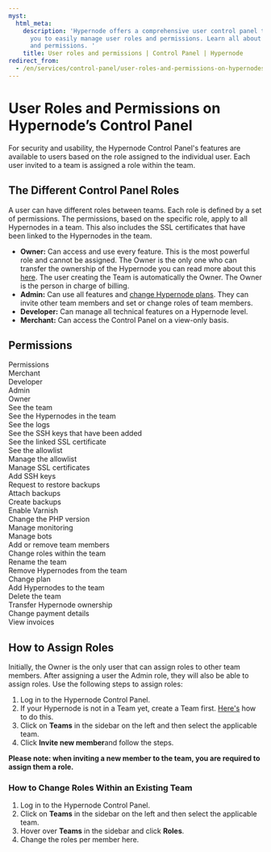 ```yaml
---
myst:
  html_meta:
    description: 'Hypernode offers a comprehensive user control panel that allows
      you to easily manage user roles and permissions. Learn all about user roles
      and permissions. '
    title: User roles and permissions | Control Panel | Hypernode
redirect_from:
  - /en/services/control-panel/user-roles-and-permissions-on-hypernodes-control-panel/
---
```


<!-- source: https://support.hypernode.com/en/services/control-panel/user-roles-and-permissions-on-hypernodes-control-panel/ -->

# User Roles and Permissions on Hypernode’s Control Panel

For security and usability, the Hypernode Control Panel's features are available to users based on the role assigned to the individual user. Each user invited to a team is assigned a role within the team.

## The Different Control Panel Roles

A user can have different roles between teams. Each role is defined by a set of permissions. The permissions, based on the specific role, apply to all Hypernodes in a team. This also includes the SSL certificates that have been linked to the Hypernodes in the team.

- **Owner:** Can access and use every feature. This is the most powerful role and cannot be assigned. The Owner is the only one who can transfer the ownership of the Hypernode you can read more about this [here](how-to-transfer-ownership-of-a-hypernode-in-the-control-panel.md). The user creating the Team is automatically the Owner. The Owner is the person in charge of billing.
- **Admin:** Can use all features and [change Hypernode plans](../../about-hypernode/billing/how-to-up-or-downgrade-your-hypernode-plan.md#up--and-downgrading-your-hosting-plan-for-control-panel-users). They can invite other team members and set or change roles of team members.
- **Developer:** Can manage all technical features on a Hypernode level.
- **Merchant:** Can access the Control Panel on a view-only basis.

## Permissions

<div class="permissions-table" markdown="1">
    <div class="permissions-table__row">
      <div class="permissions-table__header permissions-table__permission">Permissions</div>
      <div class="permissions-table__header">Merchant</div>
      <div class="permissions-table__header">Developer</div>
      <div class="permissions-table__header">Admin</div>
      <div class="permissions-table__header">Owner</div>
    </div>
    <div class="permissions-table__row">
      <div class="permissions-table__permission">See the team</div>
      <div class="fas fa-check-circle"></div>
      <div class="fas fa-check-circle"></div>
      <div class="fas fa-check-circle"></div>
      <div class="fas fa-check-circle"></div>
    </div>
    <div class="permissions-table__row">
      <div class="permissions-table__permission">See the Hypernodes in the team</div>
      <div class="fas fa-check-circle"></div>
      <div class="fas fa-check-circle"></div>
      <div class="fas fa-check-circle"></div>
      <div class="fas fa-check-circle"></div>
    </div>
    <div class="permissions-table__row">
      <div class="permissions-table__permission">See the logs</div>
      <div class="fas fa-check-circle"></div>
      <div class="fas fa-check-circle"></div>
      <div class="fas fa-check-circle"></div>
      <div class="fas fa-check-circle"></div>
    </div>
    <div class="permissions-table__row">
      <div class="permissions-table__permission">See the SSH keys that have been added</div>
      <div class="fas fa-check-circle"></div>
      <div class="fas fa-check-circle"></div>
      <div class="fas fa-check-circle"></div>
      <div class="fas fa-check-circle"></div>
    </div>
    <div class="permissions-table__row">
      <div class="permissions-table__permission">See the linked SSL certificate</div>
      <div class="fas fa-check-circle"></div>
      <div class="fas fa-check-circle"></div>
      <div class="fas fa-check-circle"></div>
      <div class="fas fa-check-circle"></div>
    </div>
    <div class="permissions-table__row">
      <div class="permissions-table__permission">See the allowlist</div>
      <div class="fas fa-check-circle"></div>
      <div class="fas fa-check-circle"></div>
      <div class="fas fa-check-circle"></div>
      <div class="fas fa-check-circle"></div>
    </div>
    <div class="permissions-table__row">
      <div class="permissions-table__permission">Manage the allowlist</div>
      <div></div>
      <div class="fas fa-check-circle"></div>
      <div class="fas fa-check-circle"></div>
      <div class="fas fa-check-circle"></div>
    </div>
    <div class="permissions-table__row">
      <div class="permissions-table__permission">Manage SSL certificates</div>
      <div></div>
      <div class="fas fa-check-circle"></div>
      <div class="fas fa-check-circle"></div>
      <div class="fas fa-check-circle"></div>
    </div>
    <div class="permissions-table__row">
      <div class="permissions-table__permission">Add SSH keys</div>
      <div></div>
      <div class="fas fa-check-circle"></div>
      <div class="fas fa-check-circle"></div>
      <div class="fas fa-check-circle"></div>
    </div>
    <div class="permissions-table__row">
      <div class="permissions-table__permission">Request to restore backups</div>
      <div></div>
      <div class="fas fa-check-circle"></div>
      <div class="fas fa-check-circle"></div>
      <div class="fas fa-check-circle"></div>
    </div>
    <div class="permissions-table__row">
      <div class="permissions-table__permission">Attach backups</div>
      <div></div>
      <div class="fas fa-check-circle"></div>
      <div class="fas fa-check-circle"></div>
      <div class="fas fa-check-circle"></div>
    </div>
    <div class="permissions-table__row">
      <div class="permissions-table__permission">Create backups</div>
      <div></div>
      <div class="fas fa-check-circle"></div>
      <div class="fas fa-check-circle"></div>
      <div class="fas fa-check-circle"></div>
    </div>
    <div class="permissions-table__row">
      <div class="permissions-table__permission">Enable Varnish</div>
      <div></div>
      <div class="fas fa-check-circle"></div>
      <div class="fas fa-check-circle"></div>
      <div class="fas fa-check-circle"></div>
    </div>
    <div class="permissions-table__row">
      <div class="permissions-table__permission">Change the PHP version</div>
      <div></div>
      <div class="fas fa-check-circle"></div>
      <div class="fas fa-check-circle"></div>
      <div class="fas fa-check-circle"></div>
    </div>
    <div class="permissions-table__row">
      <div class="permissions-table__permission">Manage monitoring</div>
      <div></div>
      <div class="fas fa-check-circle"></div>
      <div class="fas fa-check-circle"></div>
      <div class="fas fa-check-circle"></div>
    </div>
    <div class="permissions-table__row">
      <div class="permissions-table__permission">Manage bots</div>
      <div></div>
      <div class="fas fa-check-circle"></div>
      <div class="fas fa-check-circle"></div>
      <div class="fas fa-check-circle"></div>
    </div>
    <div class="permissions-table__row">
      <div class="permissions-table__permission">Add or remove team members</div>
      <div></div>
      <div></div>
      <div class="fas fa-check-circle"></div>
      <div class="fas fa-check-circle"></div>
    </div>
    <div class="permissions-table__row">
      <div class="permissions-table__permission"> Change roles within the team</div>
      <div></div>
      <div></div>
      <div class="fas fa-check-circle"></div>
      <div class="fas fa-check-circle"></div>
    </div>
    <div class="permissions-table__row">
      <div class="permissions-table__permission">Rename the team</div>
      <div></div>
      <div></div>
      <div class="fas fa-check-circle"></div>
      <div class="fas fa-check-circle"></div>
    </div>
    <div class="permissions-table__row">
      <div class="permissions-table__permission">Remove Hypernodes from the team</div>
      <div></div>
      <div></div>
      <div class="fas fa-check-circle"></div>
      <div class="fas fa-check-circle"></div>
    </div>
    <div class="permissions-table__row">
      <div class="permissions-table__permission">Change plan</div>
      <div></div>
      <div></div>
      <div class="fas fa-check-circle"></div>
      <div class="fas fa-check-circle"></div>
    </div>
    <div class="permissions-table__row">
      <div class="permissions-table__permission">Add Hypernodes to the team</div>
      <div></div>
      <div></div>
      <div></div>
      <div class="fas fa-check-circle"></div>
    </div>
     <div class="permissions-table__row">
      <div class="permissions-table__permission">Delete the team</div>
      <div></div>
      <div></div>
      <div></div>
      <div class="fas fa-check-circle"></div>
    </div>
     <div class="permissions-table__row">
      <div class="permissions-table__permission">Transfer Hypernode ownership</div>
      <div></div>
      <div></div>
      <div></div>
      <div class="fas fa-check-circle"></div>
    </div>
     <div class="permissions-table__row">
      <div class="permissions-table__permission">Change payment details</div>
      <div></div>
      <div></div>
      <div></div>
      <div class="fas fa-check-circle"></div>
    </div>
     <div class="permissions-table__row">
      <div class="permissions-table__permission">View invoices</div>
      <div></div>
      <div></div>
      <div></div>
      <div class="fas fa-check-circle"></div>
    </div>
</div>


## How to Assign Roles

Initially, the Owner is the only user that can assign roles to other team members. After assigning a user the Admin role, they will also be able to assign roles. Use the following steps to assign roles:

1. Log in to the Hypernode Control Panel.
1. If your Hypernode is not in a Team yet, create a Team first. [Here's](how-to-use-teams.md) how to do this.
1. Click on **Teams** in the sidebar on the left and then select the applicable team.
1. Click **Invite new member**and follow the steps.

**Please note: when inviting a new member to the team, you are required to assign them a role.**

### How to Change Roles Within an Existing Team

1. Log in to the Hypernode Control Panel.
1. Click on **Teams** in the sidebar on the left and then select the applicable team.
1. Hover over **Teams** in the sidebar and click **Roles**.
1. Change the roles per member here.
